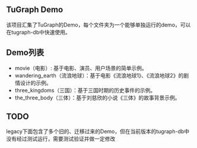 ## TuGraph Demo

该项目汇集了TuGraph的Demo，每个文件夹为一个能够单独运行的demo，可以在tugraph-db中快速使用。

## Demo列表

- movie（电影）: 基于电影、演员、用户场景的简单示例。
- wandering_earth（流浪地球）：基于电影《流浪地球1》、《流浪地球2》的剧情设计的示例。
- three_kingdoms（三国）：基于三国时期的历史事件的示例。
- the_three_body（三体）：基于刘慈欣的小说《三体》的故事背景示例。

## TODO

legacy下面包含了多个旧的、迁移过来的Demo，但在当前版本的tugraph-db中没有经过测试运行，需要测试验证并做一定修改

